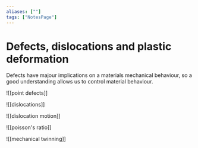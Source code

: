 ```yaml
---
aliases: [""]
tags: ["NotesPage"]
---
```


# Defects, dislocations and plastic deformation

Defects have majour implications on a materials mechanical behaviour, so a good understanding allows us to control material behaviour.

![[point defects]]

![[dislocations]]

![[dislocation motion]]

![[poisson's ratio]]

![[mechanical twinning]]